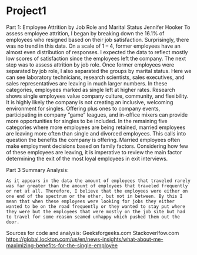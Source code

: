# Project1

Part 1:
Employee Attrition by Job Role and Marital Status
Jennifer Hooker
	To assess employee attrition, I began by breaking down the 16.1% of employees who resigned based on their job satisfaction. Surprisingly, there was no trend in this data. On a scale of 1 – 4, former employees have an almost even distribution of responses. I expected the data to reflect mostly low scores of satisfaction since the employees left the company. The next step was to assess attrition by job role. 
	Once former employees were separated by job role, I also separated the groups by marital status. Here we can see laboratory technicians, research scientists, sales executives, and sales representatives are leaving in much larger numbers. In these categories, employees marked as single left at higher rates. Research shows single employees value company culture, community, and flexibility. It is highly likely the company is not creating an inclusive, welcoming environment for singles. Offering plus ones to company events, participating in company “game” leagues, and in-office mixers can provide more opportunities for singles to be included.  In the remaining five categories where more employees are being retained, married employees are leaving more often than single and divorced employees. This calls into question the benefits the company is offering. Married employees often make employment decisions based on family factors. Considering how few of these employees are leaving, it is imperative to review the main factor determining the exit of the most loyal employees in exit interviews.

Part 3 Summary Analysis: 

	As it appears in the data the amount of employees that traveled rarely was far greater than the amount of employees that traveled frequently or not at all. Therefore, I believe that the employees were either on one end of the spectrum or the other, but not in between. By this I mean that when these employees were looking for jobs they either wanted to be on the road frequently or they wanted to stay put where they were but the employees that were mostly on the job site but had to travel for some reason seamed unhappy which pushed them out the door. 

Sources for code and analysis:
Geeksforgeeks.com
Stackoverlfow.com
https://global.lockton.com/us/en/news-insights/what-about-me-maximizing-benefits-for-the-single-employee
